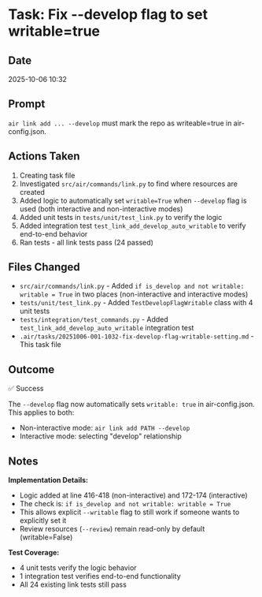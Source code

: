# Task: Fix --develop flag to set writable=true

## Date
2025-10-06 10:32

## Prompt
`air link add ... --develop` must mark the repo as writeable=true in air-config.json.

## Actions Taken
1. Creating task file
2. Investigated `src/air/commands/link.py` to find where resources are created
3. Added logic to automatically set `writable=True` when `--develop` flag is used (both interactive and non-interactive modes)
4. Added unit tests in `tests/unit/test_link.py` to verify the logic
5. Added integration test `test_link_add_develop_auto_writable` to verify end-to-end behavior
6. Ran tests - all link tests pass (24 passed)

## Files Changed
- `src/air/commands/link.py` - Added `if is_develop and not writable: writable = True` in two places (non-interactive and interactive modes)
- `tests/unit/test_link.py` - Added `TestDevelopFlagWritable` class with 4 unit tests
- `tests/integration/test_commands.py` - Added `test_link_add_develop_auto_writable` integration test
- `.air/tasks/20251006-001-1032-fix-develop-flag-writable-setting.md` - This task file

## Outcome
✅ Success

The `--develop` flag now automatically sets `writable: true` in air-config.json. This applies to both:
- Non-interactive mode: `air link add PATH --develop`
- Interactive mode: selecting "develop" relationship

## Notes
**Implementation Details:**
- Logic added at line 416-418 (non-interactive) and 172-174 (interactive)
- The check is: `if is_develop and not writable: writable = True`
- This allows explicit `--writable` flag to still work if someone wants to explicitly set it
- Review resources (`--review`) remain read-only by default (writable=False)

**Test Coverage:**
- 4 unit tests verify the logic behavior
- 1 integration test verifies end-to-end functionality
- All 24 existing link tests still pass

